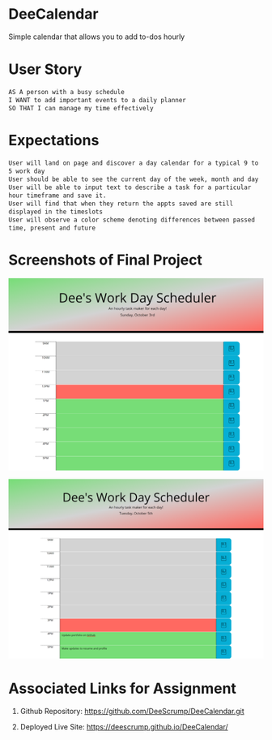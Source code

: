 # DeeCalendar
Simple calendar that allows you to add to-dos hourly

# User Story
```
AS A person with a busy schedule
I WANT to add important events to a daily planner
SO THAT I can manage my time effectively
```

# Expectations
```
User will land on page and discover a day calendar for a typical 9 to 5 work day
User should be able to see the current day of the week, month and day
User will be able to input text to describe a task for a particular hour timeframe and save it.
User will find that when they return the appts saved are still displayed in the timeslots
User will observe a color scheme denoting differences between passed time, present and future
```

# Screenshots of Final Project

![A user clicks on slots on the color-coded calendar and edits the events.](./assets/images/appscreensaver.png)

![A view with data saved and different day and timechange.](./assets/images/appscreensaver2.png)


# Associated Links for Assignment

1. Github Repository:   https://github.com/DeeScrump/DeeCalendar.git

2. Deployed Live Site:  https://deescrump.github.io/DeeCalendar/